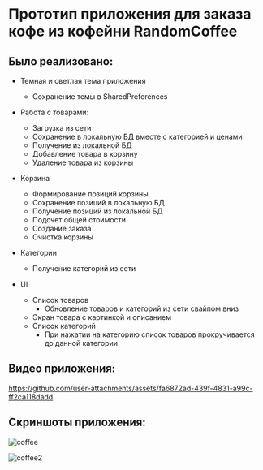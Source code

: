 # Прототип приложения для заказа кофе из кофейни RandomCoffee
## Было реализовано:
- Темная и светлая тема приложения
  - Сохранение темы в SharedPreferences
- Работа с товарами:
  - Загрузка из сети
  - Сохранение в локальную БД вместе с категорией и ценами
  - Получение из локальной БД
  - Добавление товара в корзину
  - Удаление товара из корзины

- Корзина
  - Формирование позиций корзины
  - Сохранение позиций в локальную БД
  - Получение позиций из локальной БД
  - Подсчет общей стоимости
  - Создание заказа
  - Очистка корзины

- Категории
  - Получение категорий из сети

- UI
  - Список товаров
    - Обновление товаров и категорий из сети свайпом вниз
  - Экран товара с картинкой и описанием
  - Список категорий
    - При нажатии на категорию список товаров прокручивается до данной категории

## Видео приложения:

https://github.com/user-attachments/assets/fa6872ad-439f-4831-a99c-ff2ca118dadd


## Скриншоты приложения:

![coffee](https://github.com/user-attachments/assets/9b3fa4d6-2b4b-4d7c-8cd7-ee67eb8c343e)

![coffee2](https://github.com/user-attachments/assets/2884baaf-efef-4777-966a-1b59c6fcfceb)

